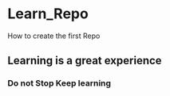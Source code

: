 # Learn_Repo
How to create the first Repo
## Learning is a great experience
### Do not Stop Keep learning
